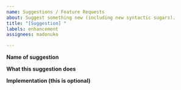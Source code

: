 ```yaml
---
name: Suggestions / Feature Requests
about: Suggest something new (including new syntactic sugars).
title: "[Suggestion] "
labels: enhancement
assignees: madonuko

---
```


**Name of suggestion**


**What this suggestion does**


**Implementation (this is optional)**
